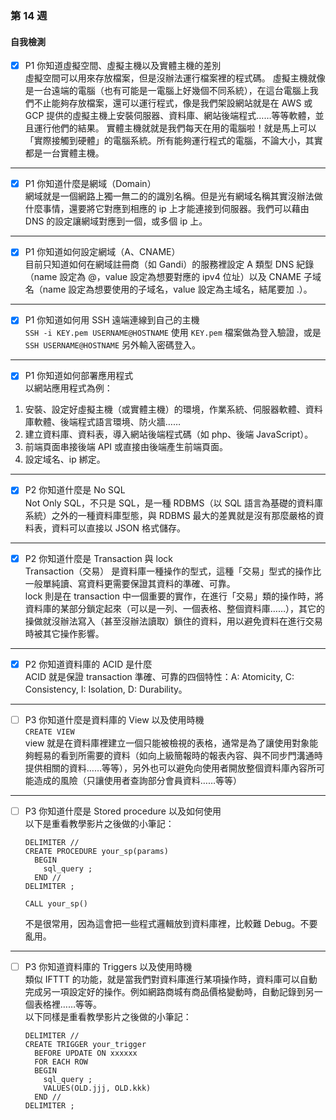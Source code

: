 ### 第 14 週
#### 自我檢測

- [x] P1 你知道虛擬空間、虛擬主機以及實體主機的差別  
虛擬空間可以用來存放檔案，但是沒辦法運行檔案裡的程式碼。
虛擬主機就像是一台遠端的電腦（也有可能是一電腦上好幾個不同系統），在這台電腦上我們不止能夠存放檔案，還可以運行程式，像是我們架設網站就是在 AWS 或 GCP 提供的虛擬主機上安裝伺服器、資料庫、網站後端程式……等等軟體，並且運行他們的結果。
實體主機就就是我們每天在用的電腦啦！就是馬上可以「實際接觸到硬體」的電腦系統。所有能夠運行程式的電腦，不論大小，其實都是一台實體主機。  
---

- [x] P1 你知道什麼是網域（Domain）  
網域就是一個網路上獨一無二的的識別名稱。但是光有網域名稱其實沒辦法做什麼事情，還要將它對應到相應的 ip 上才能連接到伺服器。我們可以藉由 DNS 的設定讓網域對應到一個，或多個 ip 上。  
---

- [x] P1 你知道如何設定網域（A、CNAME）  
目前只知道如何在網域註冊商（如 Gandi）的服務裡設定 A 類型 DNS 紀錄（name 設定為 @，value 設定為想要對應的 ipv4 位址）以及 CNAME 子域名（name 設定為想要使用的子域名，value 設定為主域名，結尾要加 .）。  
---

- [x] P1 你知道如何用 SSH 遠端連線到自己的主機  
`SSH -i KEY.pem USERNAME@HOSTNAME` 使用 `KEY.pem` 檔案做為登入驗證，或是 `SSH USERNAME@HOSTNAME` 另外輸入密碼登入。  
---

- [x] P1 你知道如何部署應用程式  
以網站應用程式為例：
1. 安裝、設定好虛擬主機（或實體主機）的環境，作業系統、伺服器軟體、資料庫軟體、後端程式語言環境、防火牆……
2. 建立資料庫、資料表，導入網站後端程式碼（如 php、後端 JavaScript）。
3. 前端頁面串接後端 API 或直接由後端產生前端頁面。
4. 設定域名、ip 綁定。  
---

- [x] P2 你知道什麼是 No SQL  
Not Only SQL，不只是 SQL，是一種 RDBMS（以 SQL 語言為基礎的資料庫系統）之外的一種資料庫型態，與 RDBMS 最大的差異就是沒有那麼嚴格的資料表，資料可以直接以 JSON 格式儲存。  
---

- [x] P2 你知道什麼是 Transaction 與 lock  
Transaction（交易） 是資料庫一種操作的型式，這種「交易」型式的操作比一般單純讀、寫資料更需要保證其資料的準確、可靠。  
lock 則是在 transaction 中一個重要的實作，在進行「交易」類的操作時，將資料庫的某部分鎖定起來（可以是一列、一個表格、整個資料庫……），其它的操做就沒辦法寫入（甚至沒辦法讀取）鎖住的資料，用以避免資料在進行交易時被其它操作影響。  
---

- [x] P2 你知道資料庫的 ACID 是什麼  
ACID 就是保證 transaction 準確、可靠的四個特性：A: Atomicity, C: Consistency, I: Isolation, D: Durability。  
---

- [ ] P3 你知道什麼是資料庫的 View 以及使用時機  
`CREATE VIEW`  
view 就是在資料庫裡建立一個只能被檢視的表格，通常是為了讓使用對象能夠輕易的看到所需要的資料（如向上級簡報時的報表內容、與不同步門溝通時提供相關的資料……等等），另外也可以避免向使用者開放整個資料庫內容所可能造成的風險（只讓使用者查詢部分會員資料……等等）
---

- [ ] P3 你知道什麼是 Stored procedure 以及如何使用  
  以下是重看教學影片之後做的小筆記：  
  ```
  DELIMITER //
  CREATE PROCEDURE your_sp(params)
    BEGIN
      sql_query ;
    END //
  DELIMITER ;
  ```  
  `CALL your_sp()`  

  不是很常用，因為這會把一些程式邏輯放到資料庫裡，比較難 Debug。不要亂用。  
---

- [ ] P3 你知道資料庫的 Triggers 以及使用時機  
類似 IFTTT 的功能，就是當我們對資料庫進行某項操作時，資料庫可以自動完成另一項設定好的操作。例如網路商城有商品價格變動時，自動記錄到另一個表格裡……等等。  
以下同樣是重看教學影片之後做的小筆記：  
  ```
  DELIMITER //
  CREATE TRIGGER your_trigger
    BEFORE UPDATE ON xxxxxx
    FOR EACH ROW
    BEGIN
      sql_query ;
      VALUES(OLD.jjj, OLD.kkk)
    END //
  DELIMITER ;
  ```  